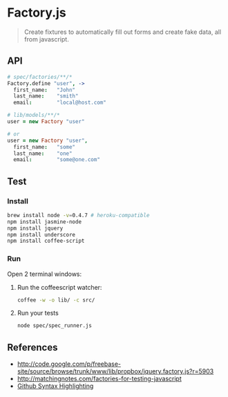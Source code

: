 # Factory.js

> Create fixtures to automatically fill out forms and create fake data, all from javascript.

## API

~~~ coffee
# spec/factories/**/*
Factory.define "user", ->
  first_name:   "John"
  last_name:    "smith"
  email:        "local@host.com"

# lib/models/**/*
user = new Factory "user"

# or
user = new Factory "user",
  first_name:   "some"
  last_name:    "one"
  email:        "some@one.com"
~~~

## Test

### Install

~~~ bash
brew install node -v=0.4.7 # heroku-compatible
npm install jasmine-node
npm install jquery
npm install underscore
npm install coffee-script
~~~

### Run

Open 2 terminal windows:

1. Run the coffeescript watcher:

    ~~~ bash
    coffee -w -o lib/ -c src/
    ~~~

2. Run your tests

    ~~~ bash
    node spec/spec_runner.js
    ~~~

## References

- http://code.google.com/p/freebase-site/source/browse/trunk/www/lib/propbox/jquery.factory.js?r=5903
- http://matchingnotes.com/factories-for-testing-javascript
- [Github Syntax Highlighting](http://github.github.com/github-flavored-markdown/)
